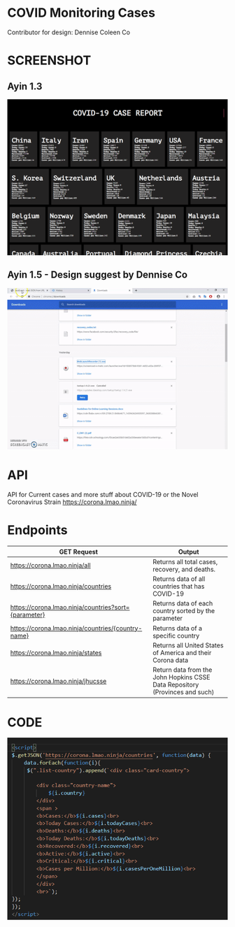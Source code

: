 # COVID Monitoring Cases 
Contributor for design: Dennise Coleen Co 

# SCREENSHOT

## Ayin 1.3

![code](https://github.com/raizengxd/Project-Ayin-1.0/blob/master/screenshots/screenshot-covid.PNG)

## Ayin 1.5 - Design suggest by Dennise Co

![code](https://github.com/raizengxd/Project-Ayin-1.0/blob/master/screenshots/s.gif)


# API
API for Current cases and more stuff about COVID-19 or the Novel Coronavirus Strain
https://corona.lmao.ninja/

# Endpoints
|  GET Request  | Output  |
| ------------ | ------------ |
|  https://corona.lmao.ninja/all | Returns all total cases, recovery, and deaths. |
|  https://corona.lmao.ninja/countries | Returns data of all countries that has COVID-19 |
|  https://corona.lmao.ninja/countries?sort={parameter} | Returns data of each country sorted by the parameter |
|  https://corona.lmao.ninja/countries/{country-name} | Returns data of a specific country |
|  https://corona.lmao.ninja/states | Returns all United States of America and their Corona data |
|  https://corona.lmao.ninja/jhucsse | Return data from the John Hopkins CSSE Data Repository (Provinces and such) |


# CODE
![code](https://github.com/raizengxd/Project-Ayin-1.0/blob/master/screenshots/screenshot-code.PNG)

